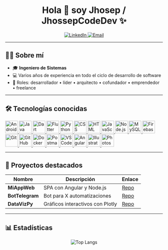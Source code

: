 <!-- ========= CABECERA ========= -->
<h1 align="center">Hola 👋 soy Jhosep / JhossepCodeDev ✨</h1>

<p align="center">
  <a href="https://www.linkedin.com/in/jhossep-llacctahuaman-c-a9ba49272/" target="_blank">
    <img src="https://img.shields.io/badge/LinkedIn-0077B5?style=for-the-badge&logo=linkedin&logoColor=white" alt="LinkedIn"/>
  </a>
  <a href="mailto:jhossepsamuel23@gmail.com" target="_blank">
    <img src="https://img.shields.io/badge/Email-D14836?style=for-the-badge&logo=gmail&logoColor=white" alt="Email"/>
  </a>
</p>

---

## 👨‍💻 Sobre mí
- 🎓 **Ingeniero de Sistemas**  
- 💻 Varios años de experiencia en todo el ciclo de desarrollo de software  
- 📝 Roles: desarrollador • líder • arquitecto • cofundador • emprendedor • freelance  

---

## 🛠 Tecnologías conocidas
<p align="left">
  <a href="https://developer.android.com/studio" target="_blank">
    <img src="https://skillicons.dev/icons?i=androidstudio" alt="Android Studio" height="40"/>
  </a>
  <a href="https://www.oracle.com/java/" target="_blank">
    <img src="https://skillicons.dev/icons?i=java" alt="Java" height="40"/>
  </a>
  <a href="https://dart.dev" target="_blank">
    <img src="https://skillicons.dev/icons?i=dart" alt="Dart" height="40"/>
  </a>
  <a href="https://flutter.dev" target="_blank">
    <img src="https://skillicons.dev/icons?i=flutter" alt="Flutter" height="40"/>
  </a>
  <a href="https://www.python.org" target="_blank">
    <img src="https://skillicons.dev/icons?i=py" alt="Python" height="40"/>
  </a>
  <a href="https://developer.mozilla.org/docs/Web/CSS" target="_blank">
    <img src="https://skillicons.dev/icons?i=css" alt="CSS" height="40"/>
  </a>
  <a href="https://developer.mozilla.org/docs/Web/HTML" target="_blank">
    <img src="https://skillicons.dev/icons?i=html" alt="HTML" height="40"/>
  </a>
  <a href="https://developer.mozilla.org/docs/Web/JavaScript" target="_blank">
    <img src="https://skillicons.dev/icons?i=js" alt="JavaScript" height="40"/>
  </a>
  <a href="https://nodejs.org" target="_blank">
    <img src="https://skillicons.dev/icons?i=nodejs" alt="Node.js" height="40"/>
  </a>
  <a href="https://www.mysql.com" target="_blank">
    <img src="https://skillicons.dev/icons?i=mysql" alt="MySQL" height="40"/>
  </a>
  <a href="https://firebase.google.com/docs" target="_blank">
    <img src="https://skillicons.dev/icons?i=firebase" alt="Firebase" height="40"/>
  </a>
  <a href="https://git-scm.com/doc" target="_blank">
    <img src="https://skillicons.dev/icons?i=git" alt="Git" height="40"/>
  </a>
  <a href="https://docs.github.com" target="_blank">
    <img src="https://skillicons.dev/icons?i=github" alt="GitHub" height="40"/>
  </a>
  <a href="https://docs.docker.com" target="_blank">
    <img src="https://skillicons.dev/icons?i=docker" alt="Docker" height="40"/>
  </a>
  <a href="https://learning.postman.com/docs" target="_blank">
    <img src="https://skillicons.dev/icons?i=postman" alt="Postman" height="40"/>
  </a>
  <a href="https://code.visualstudio.com/docs" target="_blank">
    <img src="https://skillicons.dev/icons?i=vscode" alt="VSCode" height="40"/>
  </a>
  <a href="https://angular.io/docs" target="_blank">
    <img src="https://skillicons.dev/icons?i=angular" alt="Angular" height="40"/>
  </a>
  <a href="https://www.adobe.com/products/illustrator" target="_blank">
    <img src="https://skillicons.dev/icons?i=ai" alt="Illustrator" height="40"/>
  </a>
  <a href="https://www.adobe.com/products/photoshop" target="_blank">
    <img src="https://skillicons.dev/icons?i=ps" alt="Photoshop" height="40"/>
  </a>
</p>

---

## 🚀 Proyectos destacados
| Nombre         | Descripción                            | Enlace                |
| -------------- | -------------------------------------- | --------------------- |
| **MiAppWeb**   | SPA con Angular y Node.js              | [Repo](#)             |
| **BotTelegram**| Bot para X automatizaciones            | [Repo](#)             |
| **DataVizPy**  | Gráficos interactivos con Plotly       | [Repo](#)             |

---

## 📊 Estadísticas
<p align="center">
<!--   <img
    src="https://github-readme-stats.vercel.app/api?username=jhossepsamuel231&show_icons=true&theme=dark"
    alt="jhossepsamuel231’s GitHub Stats"
  /> -->
  <img
    src="https://github-readme-stats.vercel.app/api/top-langs/?username=jhossepsamuel231&layout=compact&theme=dark"
    alt="Top Langs"
  />
</p>



